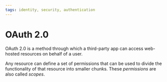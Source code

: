 ```yaml
---
tags: identity, security, authentication
---
```



# OAuth 2.0

 OAuth 2.0 is a method through which a third-party app can access web-hosted resources on behalf of a user.

Any resource can define a set of permissions that can be used to divide the functionality of that resource into smaller chunks. These *permissions* are also called *scopes*.
